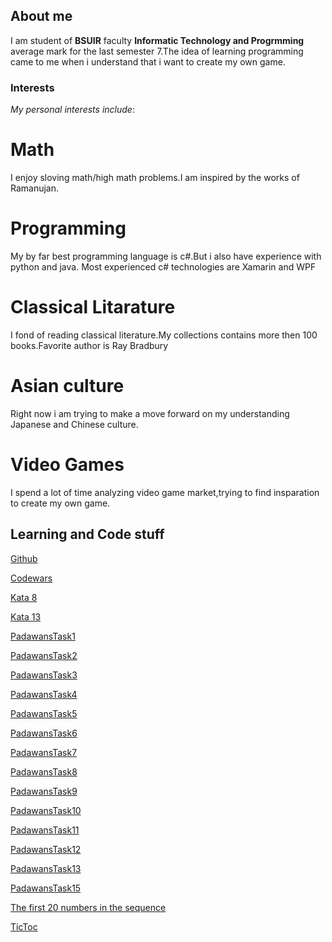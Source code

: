 ## About me

I am student of **BSUIR** faculty **Informatic Technology and Progrmming** average mark for the last semester 7.The idea of learning programming came to me when i understand that i want to create my own game.

### Interests

_My personal interests include_:

# Math

I enjoy sloving math/high math problems.I am inspired by the works of Ramanujan.

# Programming

My by far best programming language is c#.But i also have experience with python and java. Most experienced c# technologies are Xamarin and WPF

# Classical Litarature

I fond of reading classical literature.My collections contains more then 100 books.Favorite author is Ray Bradbury

# Asian culture

Right now i am trying to make a move
forward on my understanding Japanese and Chinese culture.

# Video Games

I spend a lot of time analyzing video game market,trying to find insparation to create my own game.

## Learning and Code stuff

[Github](https://github.com/KirillYushkevich)

[Codewars](https://www.codewars.com/users/KirillYushkevich)

[Kata 8](https://github.com/KirillYushkevich/Kata8)

[Kata 13](https://github.com/KirillYushkevich/Kata13)

[PadawansTask1](https://github.com/KirillYushkevich/PadawansTask1)

[PadawansTask2](https://github.com/KirillYushkevich/PadawansTask2)

[PadawansTask3](https://github.com/KirillYushkevich/PadawansTask3)

[PadawansTask4](https://github.com/KirillYushkevich/PadawansTask4)

[PadawansTask5](https://github.com/KirillYushkevich/PadawansTask5)

[PadawansTask6](https://github.com/KirillYushkevich/PadawansTask6)

[PadawansTask7](https://github.com/KirillYushkevich/PadawansTask7)

[PadawansTask8](https://github.com/KirillYushkevich/PadawansTask8)

[PadawansTask9](https://github.com/KirillYushkevich/PadawansTask9)

[PadawansTask10](https://github.com/KirillYushkevich/PadawansTask10)

[PadawansTask11](https://github.com/KirillYushkevich/PadawansTask11)

[PadawansTask12](https://github.com/KirillYushkevich/PadawansTask12)

[PadawansTask13](https://github.com/KirillYushkevich/PadawansTask13)

[PadawansTask15](https://github.com/KirillYushkevich/PadawansTask15)

[The first 20 numbers in the sequence](https://github.com/KirillYushkevich/First20numbers)

[TicToc](https://github.com/KirillYushkevich/TicToc)
